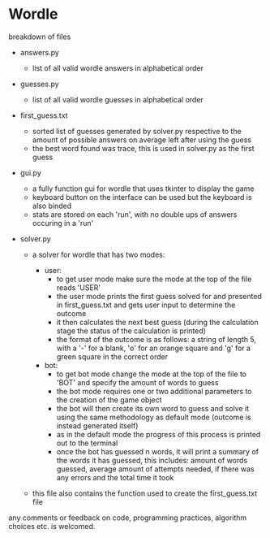 # Wordle

breakdown of files

- answers.py
  - list of all valid wordle answers in alphabetical order

- guesses.py
  - list of all valid wordle guesses in alphabetical order

- first_guess.txt
  - sorted list of guesses generated by solver.py respective to the amount of possible answers on average left after using the guess
  - the best word found was trace, this is used in solver.py as the first guess

- gui.py
  - a fully function gui for wordle that uses tkinter to display the game
  - keyboard button on the interface can be used but the keyboard is also binded
  - stats are stored on each 'run', with no double ups of answers occuring in a 'run'

- solver.py
  - a solver for wordle that has two modes:
    - user:
      - to get user mode make sure the mode at the top of the file reads 'USER'
      - the user mode prints the first guess solved for and presented in first_guess.txt and gets user input to determine the outcome
      - it then calculates the next best guess (during the calculation stage the status of the calculation is printed)
      - the format of the outcome is as follows: a string of length 5, with a '-' for a blank, 'o' for an orange square and 'g' for a green square in the correct order
    - bot:
      - to get bot mode change the mode at the top of the file to 'BOT' and specify the amount of words to guess
      - the bot mode requires one or two additional parameters to the creation of the game object
      - the bot will then create its own word to guess and solve it using the same methodology as default mode (outcome is instead generated itself)
      - as in the default mode the progress of this process is printed out to the terminal
      - once the bot has guessed n words, it will print a summary of the words it has guessed, this includes: amount of words guessed, average amount of attempts needed, if there was any errors and the total time it took
  
  - this file also contains the function used to create the first_guess.txt file

any comments or feedback on code, programming practices, algorithm choices etc. is welcomed.
